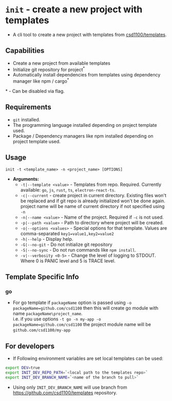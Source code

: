 # `init` - create a new project with templates

- A cli tool to create a new project with templates from
  [csd1100/templates](https://github.com/csd1100/templates).

## Capabilities

- Create a new project from available templates
- Initialize git repository for project<sup>\*</sup>
- Automatically install dependencies from templates using dependency manager
  like npm / cargo<sup>\*</sup>

\* - Can be disabled via flag.

## Requirements

- `git` installed.
- The programming language installed depending on project template used.
- Package / Dependency managers like npm installed depending on project template
  used.

## Usage

`init -t <template_name> -n <project_name> [OPTIONS]`

- **Arguments:**
    - `-t|--template <value>` - Templates from repo. Required. Currently available:
      `go`, `js`, `rust`, `ts`, `electron-react-ts`.
    - `-c|--current` - create project in current directory. Existing files won't
      be replaced and if git repo is already initialized won't be done again.
      project name will be name of current directory if not specified using `-n`
    - `-n|--name <value>` - Name of the project. Required if `-c` is not used.
    - `-p|--path <value>` - Path to directory where project will be created.
    - `-o|--options <values>` - Special options for that template.
      Values are comma-separated `key1=value1,key2=value2`
    - `-h|--help` - Display help.
    - `-G|--no-git` - Do not initialize git repository
    - `-S|--no-sync` - Do not run commands like `npm install`.
    - `-v|--verbosity <0-5>` - Change the level of logging to STDOUT.  
      Where 0 is PANIC level and 5 is TRACE level.

## Template Specific Info

### go

- For go template if `packageName` option is passed using `-o packageName=github.com/csd1100`
  then this will create go module with name `packageName\project_name`.  
  i.e. if you use options `-t go -n my-app -o packageName=github.com/csd1100`
  the project module name will be `github.com/csd1100/my-app`

## For developers

- If Following environment variables are set local templates can be used:

```sh
export DEV=true
export INIT_DEV_REPO_PATH=`<local path to the templates repo>`
export INIT_DEV_BRANCH_NAME=`<name of the branch to pull>`
```

- Using only `INIT_DEV_BRANCH_NAME` will use branch from
  https://github.com/csd1100/templates repository.
